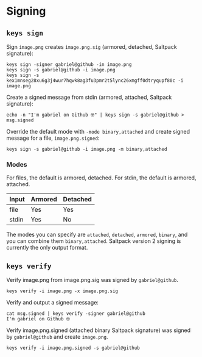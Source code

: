 # Signing

## `keys sign`

Sign `image.png` creates `image.png.sig` (armored, detached, Saltpack signature):

```shell
keys sign -signer gabriel@github -in image.png
keys sign -s gabriel@github -i image.png
keys sign -s kex1mnseg28xu6g3j4wur7hqwk8ag3fu3pmr2t5lync26xmgff0dtryqupf80c -i image.png
```

Create a signed message from stdin (armored, attached, Saltpack signature):

```shell
echo -n "I'm gabriel on Github 🤓" | keys sign -s gabriel@github > msg.signed
```

Override the default mode with `-mode binary,attached` and create signed message for a file, `image.png.signed`:

```shell
keys sign -s gabriel@github -i image.png -m binary,attached
```

### Modes

For files, the default is armored, detached.
For stdin, the default is armored, attached.

| Input | Armored | Detached |
| ----- | ------- | -------- |
| file  | Yes     | Yes      |
| stdin | Yes     | No       |

The modes you can specify are `attached`, `detached`, `armored`, `binary`, and you can combine them `binary,attached`.
Saltpack version 2 signing is currently the only output format.

## `keys verify`

Verify image.png from image.png.sig was signed by `gabriel@github`.

```shell
keys verify -i image.png -x image.png.sig
```

Verify and output a signed message:

```shell
cat msg.signed | keys verify -signer gabriel@github
I'm gabriel on Github 🤓
```

Verify image.png.signed (attached binary Saltpack signature) was signed by `gabriel@github` and create `image.png`.

```shell
keys verify -i image.png.signed -s gabriel@github
```
